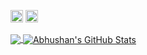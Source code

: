 <!---- 
- 👋 Hi, I’m @Abhushan01
- 👀 I’m interested in Web Development
- 🌱 I’m currently learning JavaScript

📫 How to reach me


Abhushan01/Abhushan01 is a ✨ special ✨ repository because its `README.md` (this file) appears on your GitHub profile.
You can click the Preview link to take a look at your changes.
--->

[<img src='https://cdn.jsdelivr.net/npm/simple-icons@3.0.1/icons/linkedin.svg'  alt='linkedin' height='20'>](https://www.linkedin.com/in/aditya-4a6756186/) [<img src='https://cdn.jsdelivr.net/npm/simple-icons@3.0.1/icons/twitter.svg' alt='twitter' height='20'>](https://twitter.com/abhushan01)



<a href="https://github.com/Abhushan01/Abhushan01">
  <img align="center" src="https://github-readme-stats.vercel.app/api/top-langs/?username=Abhushan01&hide=java,html&title_color=fb4902&text_color=fff&icon_color=2bbc8a&bg_color=032213" />
</a>
<a href="https://github.com/Abhushan01/Abhushan01">
  <img align="center" src="https://github-readme-stats.vercel.app/api?username=Abhushan01&show_icons=true&line_height=27&count_private=true&title_color=fb4902&text_color=fff&icon_color=02ce8f&bg_color=032213" alt="Abhushan's GitHub Stats" />
</a>

